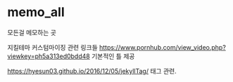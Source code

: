 # memo_all

모든걸 메모하는 곳


지킬테마 커스텀마이징 관련 링크들
https://www.pornhub.com/view_video.php?viewkey=ph5a313ed0bdd48
기본적인 틀 제공

https://hyesun03.github.io/2016/12/05/jekyllTag/
태그 관련.
